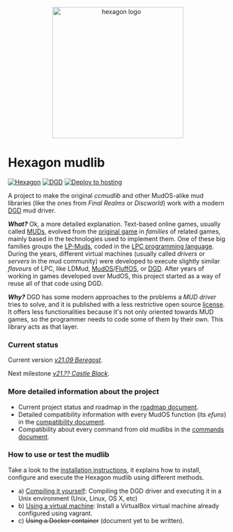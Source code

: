 <p align="center">
  <img width="300" alt="hexagon logo" src="/assets/hexagon_logo.png">
</p>

Hexagon mudlib
==============

[![Hexagon](https://img.shields.io/badge/Hexagon-v20.09%20Anduin-yellow)](https://github.com/houseofmaldorne/hexagon)
[![DGD](https://img.shields.io/badge/DGD-1.6.13-green.svg)](https://github.com/dworkin/dgd)
[![Deploy to hosting](https://github.com/houseofmaldorne/hexagon/workflows/Deploy%20to%20hosting/badge.svg)](https://github.com/houseofmaldorne/hexagon/actions)

A project to make the original _ccmudlib_ and other MudOS-alike mud libraries (like the ones from _Final
Realms_ or _Discworld_) work with a modern [DGD](https://github.com/dworkin/dgd) mud driver.

**_What?_** Ok, a more detailed explanation. Text-based online games, usually called [MUDs](https://en.wikipedia.org/wiki/MUD), evolved from the [original game](https://en.wikipedia.org/wiki/MUD1) in _families_ of related games, mainly based in the technologies used to implement them. One of these big families groups the [LP-Muds](https://en.wikipedia.org/wiki/LPMud), coded in the [LPC programming language](https://en.wikipedia.org/wiki/LPC_(programming_language)). During the years, different virtual machines (usually called _drivers_ or _servers_ in the mud community) were developed to execute slightly similar _flavours_ of LPC, like LDMud, [MudOS](https://en.wikipedia.org/wiki/MudOS)/[FluffOS](https://en.wikipedia.org/wiki/FluffOS), or [DGD](https://en.wikipedia.org/wiki/Dworkin%27s_Game_Driver). After years of working in games developed over MudOS, this project started as a way of reuse all of that code using DGD.

**_Why?_** DGD has some modern approaches to the problems a _MUD driver_ tries to solve, and it is published with a less restrictive open source [license](https://github.com/dworkin/dgd/blob/master/LICENSE). It offers less functionalities because it's not only oriented towards MUD games, so the programmer needs to code some of them by their own. This library acts as that layer.

### Current status

Current version *[v21.09 Beregost](https://github.com/houseofmaldorne/hexagon/releases/tag/21.09)*.

Next milestone *[v21.?? Castle Black](docs/roadmap.md#current-milestone-v21-castle-black)*.

### More detailed information about the project
* Current project status and roadmap in the [roadmap document](docs/roadmap.md).
* Detailed compatibility information with every MudOS function (its _efuns_) in the [compatibility document](docs/compatibility.md).
* Compatibility about every command from old mudlibs in the [commands document](docs/commands.md).

### How to use or test the mudlib

Take a look to the [installation instructions](install/readme.md), it explains how to install,
configure and execute the Hexagon mudlib using different methods.
* a) [Compiling it yourself](install/readme.md): Compiling the DGD driver and
  executing it in a Unix environment (Unix, Linux, OS X, etc)
* b) [Using a virtual machine](install/vm/readme.md): Install a VirtualBox
  virtual machine already configured using vagrant.
* c) ~~Using a Docker container~~ (document yet to be written).


